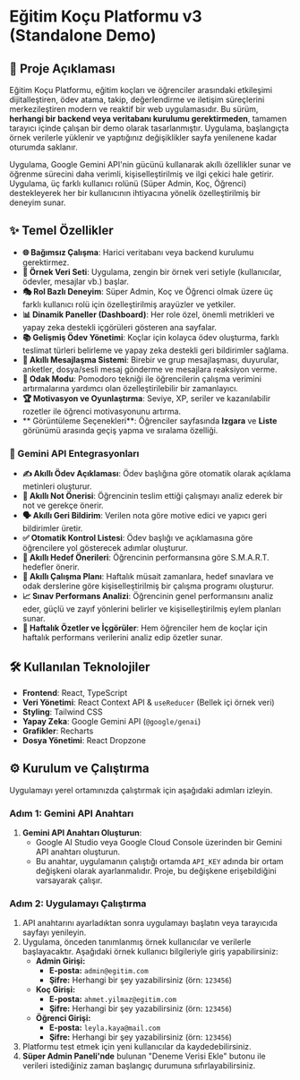 # Eğitim Koçu Platformu v3 (Standalone Demo)

## 🚀 Proje Açıklaması

Eğitim Koçu Platformu, eğitim koçları ve öğrenciler arasındaki etkileşimi dijitalleştiren, ödev atama, takip, değerlendirme ve iletişim süreçlerini merkezileştiren modern ve reaktif bir web uygulamasıdır. Bu sürüm, **herhangi bir backend veya veritabanı kurulumu gerektirmeden**, tamamen tarayıcı içinde çalışan bir demo olarak tasarlanmıştır. Uygulama, başlangıçta örnek verilerle yüklenir ve yaptığınız değişiklikler sayfa yenilenene kadar oturumda saklanır.

Uygulama, Google Gemini API'nin gücünü kullanarak akıllı özellikler sunar ve öğrenme sürecini daha verimli, kişiselleştirilmiş ve ilgi çekici hale getirir. Uygulama, üç farklı kullanıcı rolünü (Süper Admin, Koç, Öğrenci) destekleyerek her bir kullanıcının ihtiyacına yönelik özelleştirilmiş bir deneyim sunar.

## ✨ Temel Özellikler

- **🌐 Bağımsız Çalışma**: Harici veritabanı veya backend kurulumu gerektirmez.
- **💾 Örnek Veri Seti**: Uygulama, zengin bir örnek veri setiyle (kullanıcılar, ödevler, mesajlar vb.) başlar.
- **🎭 Rol Bazlı Deneyim**: Süper Admin, Koç ve Öğrenci olmak üzere üç farklı kullanıcı rolü için özelleştirilmiş arayüzler ve yetkiler.
- **📊 Dinamik Paneller (Dashboard)**: Her role özel, önemli metrikleri ve yapay zeka destekli içgörüleri gösteren ana sayfalar.
- **📚 Gelişmiş Ödev Yönetimi**: Koçlar için kolayca ödev oluşturma, farklı teslimat türleri belirleme ve yapay zeka destekli geri bildirimler sağlama.
- **💬 Akıllı Mesajlaşma Sistemi**: Birebir ve grup mesajlaşması, duyurular, anketler, dosya/sesli mesaj gönderme ve mesajlara reaksiyon verme.
- **🎯 Odak Modu**: Pomodoro tekniği ile öğrencilerin çalışma verimini artırmalarına yardımcı olan özelleştirilebilir bir zamanlayıcı.
- **🏆 Motivasyon ve Oyunlaştırma**: Seviye, XP, seriler ve kazanılabilir rozetler ile öğrenci motivasyonunu artırma.
- ** Görüntüleme Seçenekleri**: Öğrenciler sayfasında **Izgara** ve **Liste** görünümü arasında geçiş yapma ve sıralama özelliği.

### 🤖 Gemini API Entegrasyonları

- **✍️ Akıllı Ödev Açıklaması**: Ödev başlığına göre otomatik olarak açıklama metinleri oluşturur.
- **💯 Akıllı Not Önerisi**: Öğrencinin teslim ettiği çalışmayı analiz ederek bir not ve gerekçe önerir.
- **🗣️ Akıllı Geri Bildirim**: Verilen nota göre motive edici ve yapıcı geri bildirimler üretir.
- **✅ Otomatik Kontrol Listesi**: Ödev başlığı ve açıklamasına göre öğrencilere yol gösterecek adımlar oluşturur.
- **🎯 Akıllı Hedef Önerileri**: Öğrencinin performansına göre S.M.A.R.T. hedefler önerir.
- **🧠 Akıllı Çalışma Planı**: Haftalık müsait zamanlara, hedef sınavlara ve odak derslerine göre kişiselleştirilmiş bir çalışma programı oluşturur.
- **📈 Sınav Performans Analizi**: Öğrencinin genel performansını analiz eder, güçlü ve zayıf yönlerini belirler ve kişiselleştirilmiş eylem planları sunar.
- **📅 Haftalık Özetler ve İçgörüler**: Hem öğrenciler hem de koçlar için haftalık performans verilerini analiz edip özetler sunar.

## 🛠️ Kullanılan Teknolojiler

- **Frontend**: React, TypeScript
- **Veri Yönetimi**: React Context API & `useReducer` (Bellek içi örnek veri)
- **Styling**: Tailwind CSS
- **Yapay Zeka**: Google Gemini API (`@google/genai`)
- **Grafikler**: Recharts
- **Dosya Yönetimi**: React Dropzone

## ⚙️ Kurulum ve Çalıştırma

Uygulamayı yerel ortamınızda çalıştırmak için aşağıdaki adımları izleyin.

### Adım 1: Gemini API Anahtarı

1.  **Gemini API Anahtarı Oluşturun**:
    *   Google AI Studio veya Google Cloud Console üzerinden bir Gemini API anahtarı oluşturun.
    *   Bu anahtar, uygulamanın çalıştığı ortamda `API_KEY` adında bir ortam değişkeni olarak ayarlanmalıdır. Proje, bu değişkene erişebildiğini varsayarak çalışır.

### Adım 2: Uygulamayı Çalıştırma

1.  API anahtarını ayarladıktan sonra uygulamayı başlatın veya tarayıcıda sayfayı yenileyin.
2.  Uygulama, önceden tanımlanmış örnek kullanıcılar ve verilerle başlayacaktır. Aşağıdaki örnek kullanıcı bilgileriyle giriş yapabilirsiniz:
    *   **Admin Girişi:**
        *   **E-posta:** `admin@egitim.com`
        *   **Şifre:** Herhangi bir şey yazabilirsiniz (örn: `123456`)
    *   **Koç Girişi:**
        *   **E-posta:** `ahmet.yilmaz@egitim.com`
        *   **Şifre:** Herhangi bir şey yazabilirsiniz (örn: `123456`)
    *   **Öğrenci Girişi:**
        *   **E-posta:** `leyla.kaya@mail.com`
        *   **Şifre:** Herhangi bir şey yazabilirsiniz (örn: `123456`)
3.  Platformu test etmek için yeni kullanıcılar da kaydedebilirsiniz.
4.  **Süper Admin Paneli'nde** bulunan "Deneme Verisi Ekle" butonu ile verileri istediğiniz zaman başlangıç durumuna sıfırlayabilirsiniz.